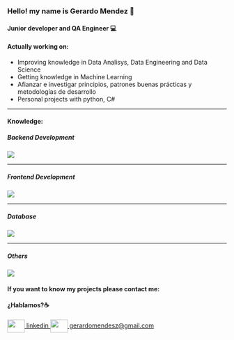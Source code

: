### Hello! my name is Gerardo Mendez 👋
#### Junior developer and QA Engineer 💻



#### Actually working on:

- Improving knowledge in Data Analisys, Data Engineering and Data Science
- Getting knowledge in Machine Learning
- Afianzar e investigar principios, patrones buenas prácticas y metodologías de desarrollo
- Personal projects with python, C#
___


#### Knowledge:

##### Backend Development

<img src="https://skillicons.dev/icons?i=py,cs" />

____

##### Frontend Development

<img src="https://skillicons.dev/icons?i=django,dotnet,js,html,css,bootstrap" />

_____

##### Database

<img src="https://skillicons.dev/icons?i=mysql,mongodb,sqlite,postgres" />

_____

 ##### Others
 
 <img src="https://skillicons.dev/icons?i=postman,git,github,gitlab,azure,docker" />


#### If you want to know my projects please contact me:

#### ¿Hablamos?☕️

<p align="left">
<a href="https://www.linkedin.com/in/gerardo-mendez-051780127/" target="blank">
  <img align="center" src="https://skillicons.dev/icons?i=linkedin" alt="" height="30" width="40" />
  linkedin </a>

<a href="mailto:gerardomendesz@gmail.com " target="blank">
<img align="center" src="" alt="" height="30" width="40" />
  gerardomendesz@gmail.com </a>
</p>
